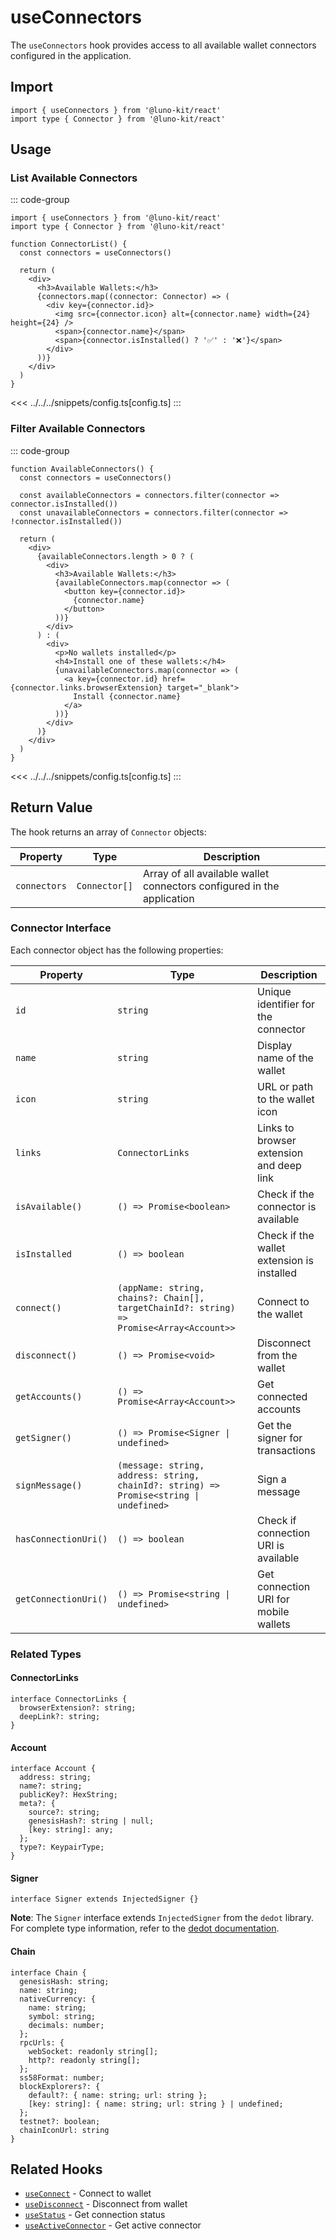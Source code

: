 # useConnectors

The `useConnectors` hook provides access to all available wallet connectors configured in the application.

## Import

```tsx
import { useConnectors } from '@luno-kit/react'
import type { Connector } from '@luno-kit/react'
```

## Usage

### List Available Connectors

::: code-group

```tsx [index.tsx]
import { useConnectors } from '@luno-kit/react'
import type { Connector } from '@luno-kit/react'

function ConnectorList() {
  const connectors = useConnectors()
  
  return (
    <div>
      <h3>Available Wallets:</h3>
      {connectors.map((connector: Connector) => (
        <div key={connector.id}>
          <img src={connector.icon} alt={connector.name} width={24} height={24} />
          <span>{connector.name}</span>
          <span>{connector.isInstalled() ? '✅' : '❌'}</span>
        </div>
      ))}
    </div>
  )
}
```
<<< ../../../snippets/config.ts[config.ts]
:::

### Filter Available Connectors

::: code-group

```tsx [index.tsx]
function AvailableConnectors() {
  const connectors = useConnectors()
  
  const availableConnectors = connectors.filter(connector => connector.isInstalled())
  const unavailableConnectors = connectors.filter(connector => !connector.isInstalled())
  
  return (
    <div>
      {availableConnectors.length > 0 ? (
        <div>
          <h3>Available Wallets:</h3>
          {availableConnectors.map(connector => (
            <button key={connector.id}>
              {connector.name}
            </button>
          ))}
        </div>
      ) : (
        <div>
          <p>No wallets installed</p>
          <h4>Install one of these wallets:</h4>
          {unavailableConnectors.map(connector => (
            <a key={connector.id} href={connector.links.browserExtension} target="_blank">
              Install {connector.name}
            </a>
          ))}
        </div>
      )}
    </div>
  )
}
```
<<< ../../../snippets/config.ts[config.ts]
:::

## Return Value

The hook returns an array of `Connector` objects:

| Property | Type | Description |
|----------|------|-------------|
| `connectors` | `Connector[]` | Array of all available wallet connectors configured in the application |

### Connector Interface

Each connector object has the following properties:

| Property | Type | Description |
|----------|------|-------------|
| `id` | `string` | Unique identifier for the connector |
| `name` | `string` | Display name of the wallet |
| `icon` | `string` | URL or path to the wallet icon |
| `links` | `ConnectorLinks` | Links to browser extension and deep link |
| `isAvailable()` | `() => Promise<boolean>` | Check if the connector is available |
| `isInstalled` | `() => boolean` | Check if the wallet extension is installed |
| `connect()` | `(appName: string, chains?: Chain[], targetChainId?: string) => Promise<Array<Account>>` | Connect to the wallet |
| `disconnect()` | `() => Promise<void>` | Disconnect from the wallet |
| `getAccounts()` | `() => Promise<Array<Account>>` | Get connected accounts |
| `getSigner()` | `() => Promise<Signer \| undefined>` | Get the signer for transactions |
| `signMessage()` | `(message: string, address: string, chainId?: string) => Promise<string \| undefined>` | Sign a message |
| `hasConnectionUri()` | `() => boolean` | Check if connection URI is available |
| `getConnectionUri()` | `() => Promise<string \| undefined>` | Get connection URI for mobile wallets |

### Related Types

#### ConnectorLinks

```tsx
interface ConnectorLinks {
  browserExtension?: string; 
  deepLink?: string;
}
```

#### Account

```tsx
interface Account {
  address: string;
  name?: string;
  publicKey?: HexString;
  meta?: {
    source?: string;
    genesisHash?: string | null;
    [key: string]: any;
  };
  type?: KeypairType;
}
```

#### Signer

```tsx
interface Signer extends InjectedSigner {}
```

**Note**: The `Signer` interface extends `InjectedSigner` from the `dedot` library. For complete type information, refer to the [dedot documentation](https://docs.dedot.dev).

#### Chain

```tsx
interface Chain {
  genesisHash: string;
  name: string;
  nativeCurrency: {
    name: string;
    symbol: string;
    decimals: number;
  };
  rpcUrls: {
    webSocket: readonly string[];
    http?: readonly string[];
  };
  ss58Format: number;
  blockExplorers?: {
    default?: { name: string; url: string };
    [key: string]: { name: string; url: string } | undefined;
  };
  testnet?: boolean;
  chainIconUrl: string
}
```

## Related Hooks

- [`useConnect`](/hooks/connection/use-connect) - Connect to wallet
- [`useDisconnect`](/hooks/connection/use-disconnect) - Disconnect from wallet
- [`useStatus`](/hooks/connection/use-status) - Get connection status
- [`useActiveConnector`](/hooks/connection/use-active-connector) - Get active connector
